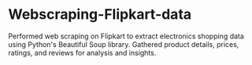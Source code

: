 # Webscraping-Flipkart-data
Performed web scraping on Flipkart to extract electronics shopping data using Python's Beautiful Soup library. Gathered product details, prices, ratings, and reviews for analysis and insights.




